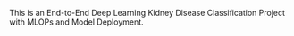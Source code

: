 This is an End-to-End Deep Learning Kidney Disease Classification Project with MLOPs and Model Deployment.